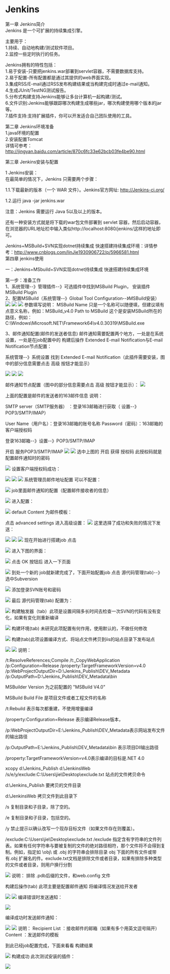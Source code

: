 # Jenkins
第一章 Jenkins简介<br/>
Jenkins 是一个可扩展的持续集成引擎。<br/>

主要用于：<br/>
1.持续、自动地构建/测试软件项目。<br/>
2.监控一些定时执行的任务。<br/>

Jenkins拥有的特性包括：<br/>
1.易于安装-只要把jenkins.war部署到servlet容器，不需要数据库支持。<br/>
2.易于配置-所有配置都是通过其提供的web界面实现。<br/>
3.集成RSS/E-mail通过RSS发布构建结果或当构建完成时通过e-mail通知。<br/>
4.生成JUnit/TestNG测试报告。<br/>
5.分布式构建支持Jenkins能够让多台计算机一起构建/测试。<br/>
6.文件识别:Jenkins能够跟踪哪次构建生成哪些jar，哪次构建使用哪个版本的jar等。<br/>
7.插件支持:支持扩展插件，你可以开发适合自己团队使用的工具。<br/>

第二章 Jenkins环境准备<br/>
1.java环境的配置<br/>
2.安装配置Tomcat<br/>
详情可参考：http://jingyan.baidu.com/article/870c6fc33e62bcb03fe4be90.html<br/>

第三章 Jenkins安装与配置<br/>

1 Jenkins安装：<br/>
在最简单的情况下，Jenkins 只需要两个步骤：<br/>

1.1.下载最新的版本（一个 WAR 文件）。Jenkins官方网址: http://Jenkins-ci.org/<br/>

1.2.运行 java -jar jenkins.war<br/>

注意：Jenkins 需要运行 Java 5以及以上的版本。<br/>

还有一种安装方式就是将下载的war包文件部署到 servlet 容器，然后启动容器，在浏览器的URL地址栏中输入类似http://localhost:8080/jenkins/这样的地址即可。<br/>

Jenkins+MSBuild+SVN实现dotnet持续集成 快速搭建持续集成环境：详情参考：http://www.cnblogs.com/linJie1930906722/p/5966581.html
<br/>
第四章 jenkins使用

一：Jenkins+MSbuild+SVN实现dotnet持续集成 快速搭建持续集成环境<br/>

第一步：准备工作<br/>
1、系统管理--》管理插件--》可选插件中找到MSBuild Plugin， 安装插件 MSBuild Plugin<br/>
2、配置MSBuild（系统管理--》Global Tool Configuration--》MSBuild安装）<br/>
<image src='\Images\852343-20161016132049874-860505317.png'></image>
<image src='\Images\852343-20161016132337717-1687182581.png'></image>
<image src='\Images\852343-20161016132507124-318616163.png'></image>
参数填写说明：
MSBuild Name 只是一个名称可以随便填，但建议填有点意义名称，例如：MSBuild_v4.0
Path to MSBuild 这个是安装MSBuild所在的路径，例如：C:\Windows\Microsoft.NET\Framework64\v4.0.30319\MSBuild.exe

3、邮件通知配置(邮件的发送者信息)
邮件通知需要配置两个地方，一处是在系统设置，一处是在job配置中的 构建后操作 Extended E-mail Notification与E-mail Notification节点配置：

系统管理--》系统设置 找到 Extended E-mail Notification（此插件需要安装，图中的部分信息需要点击 高级 按钮才能显示）

<image src='\Images\852343-20161016140737686-1180454777.png'></image>
<image src='\Images\852343-20161016140936092-422269951.png'></image>
<image src='\Images\852343-20161016141026483-5367024.png'></image>

邮件通知节点配置（图中的部分信息需要点击 高级 按钮才能显示）：
<image src='\Images\852343-20161016141309983-1885105444.png'></image>

上面的配置是邮件的发送者的163邮件信息
说明：

SMTP server（SMTP服务器） ：登录163邮箱进行获取（ 设置--》POP3/SMTP/IMAP）

User Name（用户名）：登录163邮箱的账号名称
Password（密码）：163邮箱的 客户端授权码

登录163邮箱--》设置--》POP3/SMTP/IMAP

开启 服务POP3/SMTP/IMAP
<image src='\Images\852343-20161016143715249-925022850.png'></image>
<image src='\Images\852343-20161016144049374-1134278468.png'></image>
选中上图的 开启 获得 授权码  此授权码就是  配置邮件通知时的密码

<image src='\Images\852343-20161016144509342-17956129.png'></image>
设置客户端授权码成功：

<image src='\Images\852343-20161016144812467-843351909.png'></image>
<image src='\Images\852343-20161016144909514-974894411.png'></image>
<image src='\Images\852343-20161016145215202-1893788664.png'></image>
系统管理员邮件地址配置 可以不配置：

<image src='\Images\852343-20161016140541795-427623772.png'></image>
job里面邮件通知的配置（配置邮件接收者的信息）

<image src='\Images\852343-20161016150001170-822796692.png'></image>
进入配置：

<image src='\Images\852343-20161016151239295-731174816.png'></image>
default Content 为邮件模板：

点击 advanced settings 进入高级设置：
<image src='\Images\852343-20161016152102842-740428036.png'></image>
这里选择了成功和失败的情况下发送：

<image src='\Images\852343-20161016151716249-1774634163.png'></image>
<image src='\Images\852343-20161016152602686-1418720107.png'></image>
<image src='\Images\852343-20161016152624264-309110766.png'></image>
现在开始进行搭建job 点击 

<image src='\Images\852343-20161016193032655-1183878078.png'></image>
进入下图的界面：

<image src='\Images\852343-20161016193533608-196799265.png'></image>
点击 OK 按钮后 进入一下页面

<image src='\Images\852343-20161016194827952-1749987114.png'></image>
到处一个新的 job就新建完成了，下面开始配置job
点击 源代码管理(tab)--》选中Subversion

<image src='\Images\852343-20161016200324092-509052253.png'></image>
添加登录SVN账号和密码

<image src='\Images\852343-20161016200812030-764100282.png'></image>
最后 源代码管理(tab) 配置为：

<image src='\Images\852343-20161016201016170-49995862.png'></image>
构建触发器（tab）此项是设置间隔多长时间去检查一次SVN的代码有没有变化，如果有变化则重新编译

<image src='\Images\852343-20161016201633249-1293520517.png'></image>
构建环境(tab) 未研究此项配置有何作用，使用默认的，不做任何修改

<image src='\Images\852343-20161016202004874-1143279438.png'></image>
构建(tab)此项设置编译方式、将站点文件拷贝到iis的站点目录下发布站点

<image src='\Images\852343-20161016203153092-552938836.png'></image>
<image src='\Images\852343-20161016203856124-2140779098.png'></image>
说明：

/t:ResolveReferences;Compile /t:_CopyWebApplication /p:Configuration=Release /property:TargetFrameworkVersion=v4.0 /p:WebProjectOutputDir=D:\Jenkins_Publish\DEV_Metadata /p:OutputPath=D:\Jenkins_Publish\DEV_Metadata\bin

MSBuilder Version 为之前配置的 "MSBuild V4.0"   

MSBuild Build File 是项目文件或者工程文件的名称    

/t:Rebuild 表示每次都重建，不使用增量编译   

/property:Configuration=Release 表示编译Release版本，   

/p:WebProjectOutputDir=E:\Jenkins_Publish\DEV_Metadata表示网站发布文件的输出路径

/p:OutputPath=E:\Jenkins_Publish\DEV_Metadata\bin  表示项目Dll输出路径   

/property:TargetFrameworkVersion=v4.0表示编译的目标是.NET 4.0

 

xcopy d:\Jenkins_Publish d:\JenkinsWeb /s/e/y/exclude:C:\Users\jie\Desktop\exclude.txt    站点的文件拷贝命令

d:\Jenkins_Publish 要拷贝的文件目录

d:\JenkinsWeb 拷贝文件到此目录下

/s 复制目录和子目录，除了空的。

/e 复制目录和子目录，包括空的。

/y 禁止提示以确认改写一个现存目标文件（如果文件存在则覆盖）。

/exclude:C:\Users\jie\Desktop\exclude.txt  /exclude 指定含有字符串的文件列表。如果有任何字符串与要被复制的文件的绝对路径相符，那个文件将不会得到复制。例如，指定如 \obj\ 或 .obj 的字符串会排除目录 obj 下面的所有文件或带有.obj 扩展名的件。exclude.txt文档是排除文件或者目录，如果有排除多种类型的文件或者目录，则用户换行分割

<image src='Images\852343-20161016210312155-904591075.png'></image>
说明：
排除 .pdb后缀的文件，和web.config 文件

构建后操作(tab) 此项主要是配置邮件通知 将编译情况发送给开发者

<image src='Images\852343-20161016215214545-583119719.png'></image>
<image src='Images\852343-20161016212422842-552893537.png'></image>
编译错误时发送通知：

<image src='Images\852343-20161016213405920-582291345.png'></image>

编译成功时发送邮件通知：

<image src='\Images\852343-20161016213549780-1997556262.png'></image>
<image src='\Images\852343-20161016213917811-841888291.png'></image>
说明：
Recipient List ：接收邮件的邮箱（如果有多个用英文逗号隔开）
Content ：发送邮件的模板

到此已经job配置完成，下面来看看 构建结果


<image src='\Images\852343-20161016220914342-833636600.png'></image>
构建成功
此次测试安装的插件：

<image src='\Images\852343-20161016221108170-905562741.png'></image>




